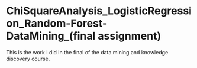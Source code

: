 # ChiSquareAnalysis_LogisticRegression_Random-Forest-DataMining_(final assignment)
This is the work I did in the final of the data mining and knowledge discovery course.
